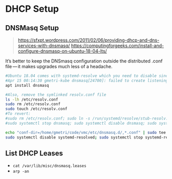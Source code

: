 # DHCP Setup

## DNSMasq Setup

> https://sfxpt.wordpress.com/2011/02/06/providing-dhcp-and-dns-services-with-dnsmasq/
> https://computingforgeeks.com/install-and-configure-dnsmasq-on-ubuntu-18-04-lts/

It’s better to keep the DNSmasq configuration outside the distributed .conf file — it makes upgrades much less of a headache.

```bash
#Ubuntu 18.04 comes with systemd-resolve which you need to disable since it binds to port 53 which will conflict with Dnsmasq port.
#Apr 15 00:14:30 gmetri-kube dnsmasq[24700]: failed to create listening socket for port 53: Address already in use
apt install dnsmasq

#Also, remove the symlinked resolv.conf file
ls -lh /etc/resolv.conf
sudo rm /etc/resolv.conf
sudo touch /etc/resolv.conf
#To revert:
#sudo rm /etc/resolv.conf; sudo ln -s /run/systemd/resolve/stub-resolv.conf /etc/resolv.conf
#sudo systemctl stop dnsmasq; sudo systemctl disable dnsmasq; sudo systemctl enable systemd-resolved; sudo systemctl start systemd-resolved;

echo "conf-dir=/home/gmetri/code/vmc/etc/dnsmasq.d/,*.conf" | sudo tee -a /etc/dnsmasq.conf > /dev/null
sudo systemctl disable systemd-resolved; sudo systemctl stop systemd-resolved; sudo systemctl enable dnsmasq; sudo systemctl start dnsmasq;
```

## List DHCP Leases

* `cat /var/lib/misc/dnsmasq.leases`
* `arp -an`

